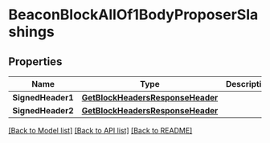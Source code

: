 # BeaconBlockAllOf1BodyProposerSlashings

## Properties

Name | Type | Description | Notes
------------ | ------------- | ------------- | -------------
**SignedHeader1** | [**GetBlockHeadersResponseHeader**](GetBlockHeadersResponse_header.md) |  | [optional] 
**SignedHeader2** | [**GetBlockHeadersResponseHeader**](GetBlockHeadersResponse_header.md) |  | [optional] 

[[Back to Model list]](../README.md#documentation-for-models) [[Back to API list]](../README.md#documentation-for-api-endpoints) [[Back to README]](../README.md)



